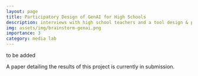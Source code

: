 ```yaml
---
layout: page
title: Participatory Design of GenAI for High Schools
description: interviews with high school teachers and a tool design & policy workshop with high school students
img: assets/img/brainstorm-genai.png
importance: 3
category: media lab
---
```


to be added

A paper detailing the results of this project is currently in submission.